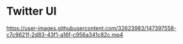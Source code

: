 # Twitter UI


https://user-images.githubusercontent.com/32623983/147397558-c7c9621f-2d83-43f1-a16f-c956a341c82c.mp4
